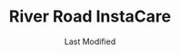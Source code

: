 ---
layout: location-page
date: Last Modified
description: "Local COVID-19 testing is available at River Road InstaCare in St. George, Utah, USA."
permalink: "locations/utah/st-george/river-road-instacare/"
tags:
  - locations
  - utah
title: River Road InstaCare
uniqueName: river-road-instacare
state: Utah
stateAbbr: UT
hood: "St. George"
address: "577 S River Rd"
city: "St. George"
zip: "84790"
zipsNearby: "84720 84721 84722 84742 84781 84725 84729 84762 84737 84746 84784 84745 84714 84753 84756 84757 84755 84758 84719 84772 84733 84738 84765 84763 84767 84779 84770 84771 84782 84783 84790 84791 84774 84780 86021 86432 89007 89008 89021 89024 89027 89034 89037 89067 89042" 
mapUrl: "http://maps.apple.com/?q=River+Road+InstaCare&address=577+S+River+Rd,St+George,Utah,84790"
locationType: Drive-thru
phone: "435-688-6300"
website: "https://intermountainhealthcare.org/locations/river-road-clinic/"
onlineBooking: undefined
closed: undefined
closedUpdate: April 22nd, 2020
notes: "Requires phone screen."
days: Everyday
hours: 9AM-5PM
ctaMessage: Learn more
ctaUrl: "https://intermountainhealthcare.org/locations/river-road-clinic/"
---